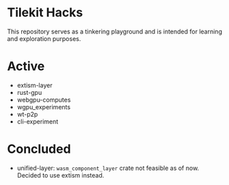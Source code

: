 
# Tilekit Hacks

This repository serves as a tinkering playground and is intended for learning and exploration purposes.

# Active

- extism-layer
- rust-gpu
- webgpu-computes
- wgpu_experiments
- wt-p2p
- cli-experiment

# Concluded

- unified-layer: `wasm_component_layer` crate not feasible as of now. Decided to use extism instead.